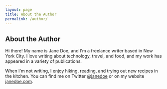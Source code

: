 ```yaml
---
layout: page
title: About the Author
permalink: /author/
---
```


## About the Author

Hi there! My name is Jane Doe, and I'm a freelance writer based in New York City. I love writing about technology, travel, and food, and my work has appeared in a variety of publications.

When I'm not writing, I enjoy hiking, reading, and trying out new recipes in the kitchen. You can find me on Twitter [@janedoe](https://twitter.com/janedoe) or on my website [janedoe.com](https://janedoe.com).
